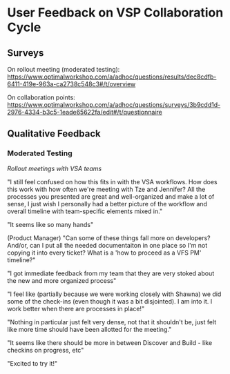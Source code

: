 # User Feedback on VSP Collaboration Cycle

## Surveys

On rollout meeting (moderated testing): https://www.optimalworkshop.com/a/adhoc/questions/results/dec8cdfb-6411-419e-963a-ca2738c548c3#/t/overview

On collaboration points: https://www.optimalworkshop.com/a/adhoc/questions/surveys/3b9cdd1d-2976-4334-b3c5-1eade65622fa/edit#/t/questionnaire

## Qualitative Feedback 

### Moderated Testing 

_Rollout meetings with VSA teams_ 

"I still feel confused on how this fits in with the VSA workflows. How does this work with how often we're meeting with Tze and Jennifer? All the processes you presented are great and well-organized and make a lot of sense, I just wish I personally had a better picture of the workflow and overall timeline with team-specific elements mixed in." 

"It seems like so many hands"

(Product Manager) "Can some of these things fall more on developers? And/or, can I put all the needed documentaiton in one place so I'm not copying it into every ticket? What is a 'how to proceed as a VFS PM' timeline?"

"I got immediate feedback from my team that they are very stoked about the new and more organized process" 

"I feel like (partially because we were working closely with Shawna) we did some of the check-ins (even though it was a bit disjointed). I am into it. I work better when there are processes in place!"

"Nothing in particular just felt very dense, not that it shouldn't be, just felt like more time should have been allotted for the meeting."

"It seems like there should be more in between Discover and Build - like checkins on progress, etc"

"Excited to try it!"
